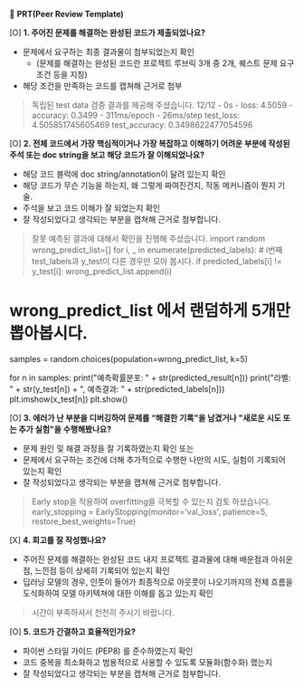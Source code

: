 🔑 **PRT(Peer Review Template)**

[O]  **1. 주어진 문제를 해결하는 완성된 코드가 제출되었나요?**
- 문제에서 요구하는 최종 결과물이 첨부되었는지 확인
	- (문제를 해결하는 완성된 코드란 프로젝트 루브릭 3개 중 2개, 퀘스트 문제 요구조건 등을 지칭)
- 해당 조건을 만족하는 코드를 캡쳐해 근거로 첨부

> 독립된 test data 검증 결과를 제공해 주셨습니다.
12/12 - 0s - loss: 4.5059 - accuracy: 0.3499 - 311ms/epoch - 26ms/step
test_loss: 4.505851745605469 
test_accuracy: 0.3498622477054596
  
    
[O]  **2. 전체 코드에서 가장 핵심적이거나 가장 복잡하고 이해하기 어려운 부분에 작성된 
	주석 또는 doc string을 보고 해당 코드가 잘 이해되었나요?**
- 해당 코드 블럭에 doc string/annotation이 달려 있는지 확인
- 해당 코드가 무슨 기능을 하는지, 왜 그렇게 짜여진건지, 작동 메커니즘이 뭔지 기술.
- 주석을 보고 코드 이해가 잘 되었는지 확인
- 잘 작성되었다고 생각되는 부분을 캡쳐해 근거로 첨부합니다.

> 잘못 예측된 결과에 대해서 확인을 진행해 주셨습니다.
import random
wrong_predict_list=[]
for i, _ in enumerate(predicted_labels):
    # i번째 test_labels과 y_test이 다른 경우만 모아 봅시다. 
    if predicted_labels[i] != y_test[i]:
        wrong_predict_list.append(i)

# wrong_predict_list 에서 랜덤하게 5개만 뽑아봅시다.
samples = random.choices(population=wrong_predict_list, k=5)

for n in samples:
    print("예측확률분포: " + str(predicted_result[n]))
    print("라벨: " + str(y_test[n]) + ", 예측결과: " + str(predicted_labels[n]))
    plt.imshow(x_test[n])
    plt.show()


        
[O]  **3. 에러가 난 부분을 디버깅하여 문제를 “해결한 기록"을 남겼거나 "새로운 시도 
또는 추가 실험"을 수행해봤나요?**
- 문제 원인 및 해결 과정을 잘 기록하였는지 확인 또는
- 문제에서 요구하는 조건에 더해 추가적으로 수행한 나만의 시도, 실험이 기록되어 있는지 확인
- 잘 작성되었다고 생각되는 부분을 캡쳐해 근거로 첨부합니다.

> Early stop을 적용하여 overfitting을 극복할 수 있는지 검토 하셨습니다.
early_stopping = EarlyStopping(monitor='val_loss', patience=5, restore_best_weights=True)

        
[X]  **4. 회고를 잘 작성했나요?**
- 주어진 문제를 해결하는 완성된 코드 내지 프로젝트 결과물에 대해 배운점과 아쉬운점, 느낀점 등이 상세히 기록되어 있는지 확인
- 딥러닝 모델의 경우, 인풋이 들어가 최종적으로 아웃풋이 나오기까지의 전체 흐름을 도식화하여 모델 아키텍쳐에 대한 이해를 돕고 있는지 확인

> 시간이 부족하셔서 천천히 주시기 바랍니다.


[O]  **5. 코드가 간결하고 효율적인가요?**
- 파이썬 스타일 가이드 (PEP8) 를 준수하였는지 확인
- 코드 중복을 최소화하고 범용적으로 사용할 수 있도록 모듈화(함수화) 했는지
- 잘 작성되었다고 생각되는 부분을 캡쳐해 근거로 첨부합니다.

